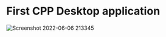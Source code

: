 # First CPP Desktop application

![Screenshot 2022-06-06 213345](https://user-images.githubusercontent.com/64004539/172199490-26f3f340-857b-41c1-8b4a-9048e9d48382.png)
